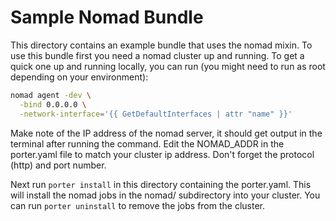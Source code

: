 # Sample Nomad Bundle 

This directory contains an example bundle that uses the nomad mixin. To use this bundle first you need a nomad cluster up and running. To get a quick one up and running locally, 
you can run (you might need to run as root depending on your environment):

```bash
nomad agent -dev \
  -bind 0.0.0.0 \
  -network-interface='{{ GetDefaultInterfaces | attr "name" }}'
```

Make note of the IP address of the nomad server, it should get output in the terminal after running the command. 
Edit the NOMAD_ADDR in the porter.yaml file to match your cluster ip address. Don't forget the protocol (http) and port number.

Next run `porter install` in this directory containing the porter.yaml. This will install the nomad jobs in the nomad/ subdirectory into your cluster.
You can run `porter uninstall` to remove the jobs from the cluster.